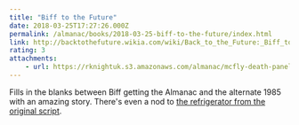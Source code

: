 ```yaml
---
title: "Biff to the Future"
date: 2018-03-25T17:27:26.000Z
permalink: /almanac/books/2018-03-25-biff-to-the-future/index.html
link: http://backtothefuture.wikia.com/wiki/Back_to_the_Future:_Biff_to_the_Future
rating: 3
attachments: 
    - url: https://rknightuk.s3.amazonaws.com/almanac/mcfly-death-panel.jpg
---
```


Fills in the blanks between Biff getting the Almanac and the alternate 1985 with an amazing story. There's even a nod to [the refrigerator from the original script](http://backtothefuture.wikia.com/wiki/Back_to_the_Future_first_draft_screenplay).